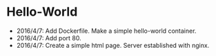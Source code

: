 # Hello-World
- 2016/4/7: Add Dockerfile. Make a simple hello-world container.
- 2016/4/7: Add port 80.
- 2016/4/7: Create a simple html page. Server established with nginx.
